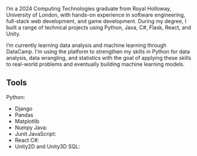 I’m a 2024 Computing Technologies graduate from Royal Holloway, University of London, with hands-on experience in software engineering, full-stack web development, and game development. During my degree, I built a range of technical projects using Python, Java, C#, Flask, React, and Unity.

I’m currently learning data analysis and machine learning through DataCamp. I'm using the platform to strengthen my skills in Python for data analysis, data wrangling, and statistics with the goal of applying these skills to real-world problems and eventually building machine learning models.

## Tools
Python:
- Django
- Pandas
- Matplotlib
- Numpy
Java:
- Junit
JavaScript:
- React
C#:
- Unity2D and Unity3D
SQL:


